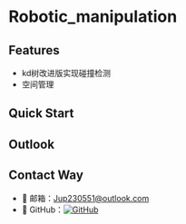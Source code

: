 # Robotic_manipulation

## Features

- kd树改进版实现碰撞检测
- 空间管理

## Quick Start


## Outlook


## Contact Way

- 📧 邮箱：Jup230551@outlook.com
- 🔗 GitHub：[![GitHub](https://img.shields.io/badge/GitHub-Ju-yzp)](https://github.com/Ju-yzp)

